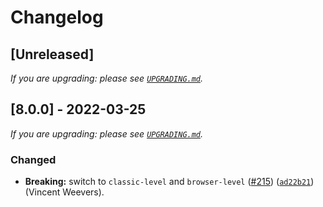 # Changelog

## [Unreleased]

_If you are upgrading: please see [`UPGRADING.md`](UPGRADING.md)._

## [8.0.0] - 2022-03-25

_If you are upgrading: please see [`UPGRADING.md`](UPGRADING.md)._

### Changed

- **Breaking:** switch to `classic-level` and `browser-level` ([#215](https://github.com/Level/level/issues/215)) ([`ad22b21`](https://github.com/Level/level/commit/ad22b21)) (Vincent Weevers).

